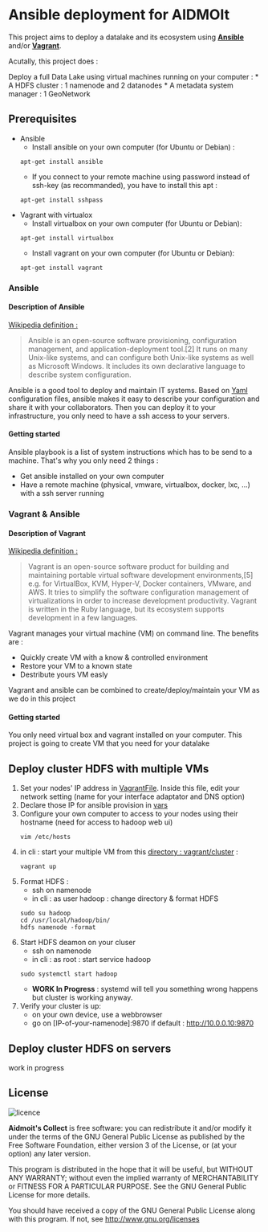 # Ansible deployment for AIDMOIt

This project aims to deploy a datalake and its ecosystem using  **[Ansible](https://docs.ansible.com/)** and/or **[Vagrant](https://www.vagrantup.com/)**.

Acutally, this project does :

Deploy a full Data Lake using virtual machines running on your computer :
	* A HDFS cluster : 1 namenode and 2 datanodes
	* A metadata system manager : 1 GeoNetwork

## Prerequisites
* Ansible
	+ Install ansible on your own computer (for Ubuntu or Debian) :
	```shell
	apt-get install ansible
	```
	+ If you connect to your remote machine using password instead of ssh-key (as recommanded), you have to install this apt :
	```shell
	apt-get install sshpass
	```
* Vagrant with virtualox
	+ Install virtualbox on your own computer (for Ubuntu or Debian):
	```
	apt-get install virtualbox
	```
	+ Install vagrant on your own computer (for Ubuntu or Debian):
	```shell
	apt-get install vagrant
	```
	

### Ansible
#### Description of Ansible
[Wikipedia definition :](https://en.wikipedia.org/wiki/Ansible_(software))
> Ansible is an open-source software provisioning, configuration management, and application-deployment tool.[2] It runs on many Unix-like systems, and can configure both Unix-like systems as well as Microsoft Windows. It includes its own declarative language to describe system configuration.

Ansible is a good tool to deploy and maintain IT systems. Based on [Yaml ](https://en.wikipedia.org/wiki/YAML) configuration files, ansible makes it easy to describe your configuration and share it with your collaborators. 
Then you can deploy it to your infrastructure, you only need to have a ssh access to your servers.

#### Getting started
Ansible playbook is a list of system instructions which has to be send to a machine. That's why you only need 2 things :
- Get ansible installed on your own computer
- Have a remote machine (physical, vmware, virtualbox, docker, lxc, ...) with a ssh server running
### Vagrant & Ansible
#### Description of Vagrant
[Wikipedia definition :](https://en.wikipedia.org/wiki/Vagrant_(software))
> Vagrant is an open-source software product for building and maintaining portable virtual software development environments,[5] e.g. for VirtualBox, KVM, Hyper-V, Docker containers, VMware, and AWS. It tries to simplify the software configuration management of virtualizations in order to increase development productivity. Vagrant is written in the Ruby language, but its ecosystem supports development in a few languages. 

Vagrant manages your virtual machine (VM) on command line. The benefits are :
- Quickly create VM with a know & controlled environment
- Restore your VM to a known state
- Destribute yours VM easly 

Vagrant and ansible can be combined to create/deploy/maintain your VM as we do in this project

#### Getting started
You only need virtual box and vagrant installed on your computer. This project is going to create VM that you need for your datalake

## Deploy cluster HDFS with multiple VMs
1. Set your nodes' IP address in [VagrantFile](vagrant/cluster/Vagrantfile).
Inside this file, edit your network setting (name for your interface adaptator and DNS option)
2. Declare those IP for ansible provision in [vars](playbook/roles/hosts-file/vars/main.yml)
3. Configure your own computer to access to your nodes using their hostname (need for access to hadoop web ui)
	```shell
	vim /etc/hosts
	```	
4. in cli : start your multiple VM from this [directory : vagrant/cluster](vagrant/cluster) :
	```shell
	vagrant up
	```
5. Format HDFS :
 	* ssh on namenode
 	* in cli : as user hadoop : change directory & format HDFS
 	```shell
 	sudo su hadoop
 	cd /usr/local/hadoop/bin/
 	hdfs namenode -format
 	```
6. Start HDFS deamon on your cluser
  	* ssh on namenode
 	* in cli : as root : start service hadoop
 	 ```shell
 	sudo systemctl start hadoop
 	```
 	* **WORK In Progress** : systemd will tell you something wrong happens but cluster is working anyway.
7. Verify your cluster is up: 
 	* on your own device, use a webbrowser
 	* go on [IP-of-your-namenode]:9870
 	if default : http://10.0.0.10:9870
## Deploy cluster HDFS on servers
work in progress

## License
![licence](https://img.shields.io/badge/Licence-GPL--3-blue.svg)

**Aidmoit's Collect** is free software: you can redistribute it and/or modify
it under the terms of the GNU General Public License as published by
the Free Software Foundation, either version 3 of the License, or
(at your option) any later version.


This program is distributed in the hope that it will be useful,
but WITHOUT ANY WARRANTY; without even the implied warranty of
MERCHANTABILITY or FITNESS FOR A PARTICULAR PURPOSE.  See the
GNU General Public License for more details.


You should have received a copy of the GNU General Public License
along with this program.  If not, see http://www.gnu.org/licenses
